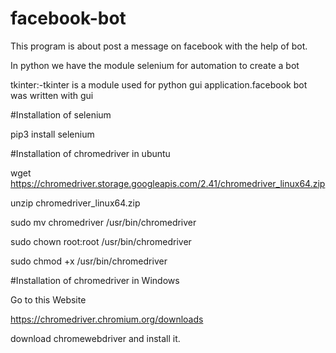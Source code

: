 # facebook-bot
This program is about post a message on facebook with the help of bot.

In python we have the module selenium for automation to create a bot

tkinter:-tkinter is a module used for python gui application.facebook bot was written with gui

#Installation of selenium

pip3 install selenium

#Installation of chromedriver in ubuntu

wget https://chromedriver.storage.googleapis.com/2.41/chromedriver_linux64.zip

unzip chromedriver_linux64.zip

sudo mv chromedriver /usr/bin/chromedriver

sudo chown root:root /usr/bin/chromedriver

sudo chmod +x /usr/bin/chromedriver

#Installation of chromedriver in Windows 

Go to this Website

https://chromedriver.chromium.org/downloads

download chromewebdriver and install it.
